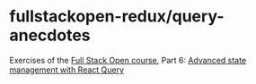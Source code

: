 # fullstackopen-redux/query-anecdotes

Exercises of the [Full Stack Open course](https://fullstackopen.com/en/), Part 6: [Advanced state management with React Query](https://fullstackopen.com/en/part6/react_query_use_reducer_and_the_context)
